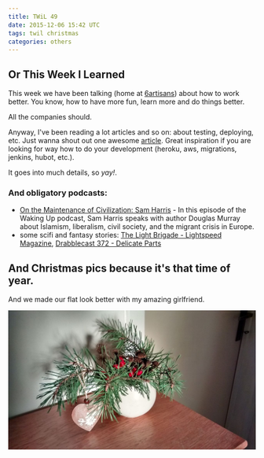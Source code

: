 ```yaml
---
title: TWiL 49
date: 2015-12-06 15:42 UTC
tags: twil christmas
categories: others
---
```


## Or This Week I Learned

This week we have been talking (home at [6artisans](http://6artisans.cz)) about how to work better. You know, how to have more fun, learn more and do things better.

All the companies should.

Anyway, I've been reading a lot articles and so on: about testing, deploying, etc. Just wanna shout out one awesome [article](http://www.be9.io/2015/12/01/heroku-deployment/). Great inspiration if you are looking for way how to do your development (heroku, aws, migrations, jenkins, hubot, etc.).  

It goes into much details, so *yay!*.

### And obligatory podcasts:
* [On the Maintenance of Civilization: Sam Harris](http://www.samharris.org/podcast/item/on-the-maintenance-of-civilization/) - In this episode of the Waking Up podcast, Sam Harris speaks with author Douglas Murray about Islamism, liberalism, civil society, and the migrant crisis in Europe.
* some scifi and fantasy stories: [The Light Brigade - Lightspeed Magazine](http://www.lightspeedmagazine.com/fiction/the-light-brigade/), [Drabblecast 372 - Delicate Parts](http://www.drabblecast.org/2015/11/27/drabblecast-372-delicate-parts/)

## And Christmas pics because it's that time of year.  
And we made our flat look better with my amazing girlfriend.

<img title="Christmas" alt="Christmas" src="/img/christmas_2015.jpg" />
